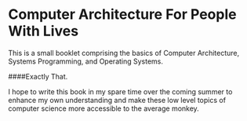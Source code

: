 # Computer Architecture For People With Lives

This is a small booklet comprising the basics of Computer Architecture, Systems Programming, and Operating Systems.

####Exactly That. 


I hope to write this book in my spare time over the coming summer to enhance my own understanding and make these low level topics of computer science more accessible to the average monkey.
